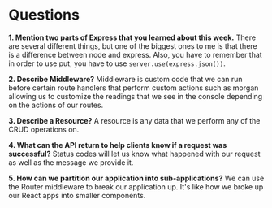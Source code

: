 # Questions

**1. Mention two parts of Express that you learned about this week.**
There are several different things, but one of the biggest ones to me is that there is a difference between node and express. Also, you have to remember that in order to use put, you have to use `server.use(express.json())`.

**2. Describe Middleware?**
Middleware is custom code that we can run before certain route handlers that perform custom actions such as morgan allowing us to customize the readings that we see in the console depending on the actions of our routes.

**3. Describe a Resource?**
A resource is any data that we perform any of the CRUD operations on.

**4. What can the API return to help clients know if a request was successful?**
Status codes will let us know what happened with our request as well as the message we provide it.

**5. How can we partition our application into sub-applications?**
We can use the Router middleware to break our application up. It's like how we broke up our React apps into smaller components.

